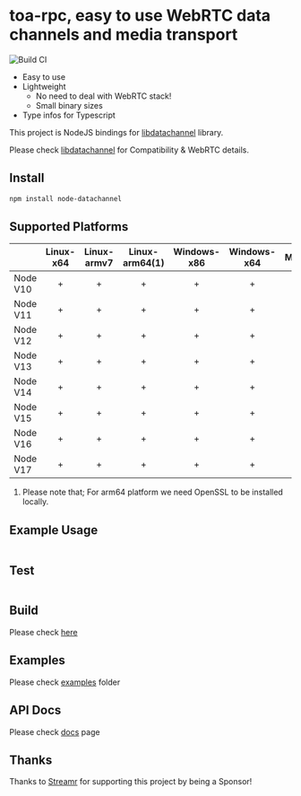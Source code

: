 # toa-rpc, easy to use WebRTC data channels and media transport

![Build CI](https://github.com/murat-dogan/node-datachannel/workflows/Build%20CI/badge.svg)

- Easy to use
- Lightweight
  - No need to deal with WebRTC stack!
  - Small binary sizes
- Type infos for Typescript

This project is NodeJS bindings for [libdatachannel](https://github.com/paullouisageneau/libdatachannel) library.

Please check [libdatachannel](https://github.com/paullouisageneau/libdatachannel) for Compatibility & WebRTC details.

## Install

```sh
npm install node-datachannel
```

## Supported Platforms

|          | Linux-x64 | Linux-armv7 | Linux-arm64(1)   | Windows-x86 | Windows-x64 | Mac |
|----------|:---------:|:-----------:|:----------------:|:-----------:|:-----------:|:---:|
| Node V10 |     +     |      +      |      +           |      +      |      +      |  +  |
| Node V11 |     +     |      +      |      +           |      +      |      +      |  +  |
| Node V12 |     +     |      +      |      +           |      +      |      +      |  +  |
| Node V13 |     +     |      +      |      +           |      +      |      +      |  +  |
| Node V14 |     +     |      +      |      +           |      +      |      +      |  +  |
| Node V15 |     +     |      +      |      +           |      +      |      +      |  +  |
| Node V16 |     +     |      +      |      +           |      +      |      +      |  +  |
| Node V17 |     +     |      +      |      +           |      +      |      +      |  +  |

1) Please note that; For arm64 platform we need OpenSSL to be installed locally.


## Example Usage

```js

```

## Test
```sh

```


## Build

Please check [here](/BULDING.md)

## Examples

Please check [examples](/examples/) folder

## API Docs

Please check [docs](/API.md) page

## Thanks

Thanks to [Streamr](https://streamr.network/) for supporting this project by being a Sponsor!
